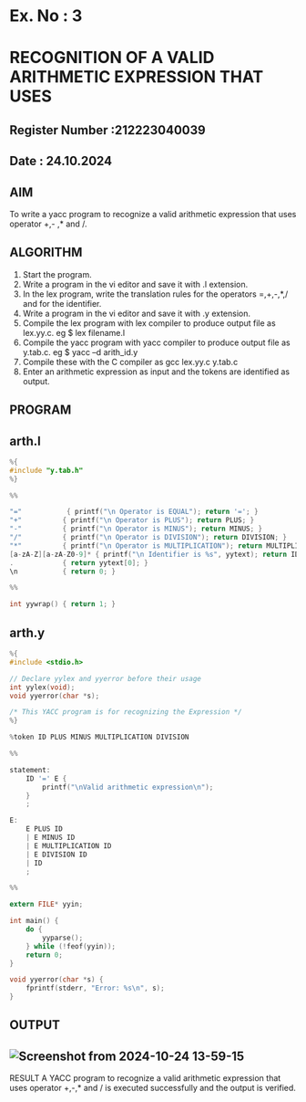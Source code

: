 # Ex. No : 3	
# RECOGNITION OF A VALID ARITHMETIC EXPRESSION THAT USES
## Register Number :212223040039
## Date : 24.10.2024

## AIM   
To write a yacc program to recognize a valid arithmetic expression that uses operator +,- ,* and /.

## ALGORITHM
1.	Start the program.
2.	Write a program in the vi editor and save it with .l extension.
3.	In the lex program, write the translation rules for the operators =,+,-,*,/ and for the identifier.
4.	Write a program in the vi editor and save it with .y extension.
5.	Compile the lex program with lex compiler to produce output file as lex.yy.c. eg $ lex filename.l
6.	Compile the yacc program with yacc compiler to produce output file as y.tab.c. eg $ yacc –d arith_id.y
7.	Compile these with the C compiler as gcc lex.yy.c y.tab.c
8.	Enter an arithmetic expression as input and the tokens are identified as output.

## PROGRAM
## arth.l
```c
%{
#include "y.tab.h"
%}

%% 

"="           { printf("\n Operator is EQUAL"); return '='; } 
"+"          { printf("\n Operator is PLUS"); return PLUS; }
"-"          { printf("\n Operator is MINUS"); return MINUS; }
"/"          { printf("\n Operator is DIVISION"); return DIVISION; }
"*"          { printf("\n Operator is MULTIPLICATION"); return MULTIPLICATION; } 
[a-zA-Z][a-zA-Z0-9]* { printf("\n Identifier is %s", yytext); return ID; }
.            { return yytext[0]; }
\n           { return 0; }

%% 

int yywrap() { return 1; }

```
## arth.y
```c
%{
#include <stdio.h>

// Declare yylex and yyerror before their usage
int yylex(void);
void yyerror(char *s);

/* This YACC program is for recognizing the Expression */
%}

%token ID PLUS MINUS MULTIPLICATION DIVISION

%% 

statement: 
    ID '=' E {
        printf("\nValid arithmetic expression\n");
    }
    ;

E: 
    E PLUS ID
    | E MINUS ID
    | E MULTIPLICATION ID
    | E DIVISION ID
    | ID
    ;

%% 

extern FILE* yyin; 

int main() {
    do {
        yyparse();
    } while (!feof(yyin)); 
    return 0; 
}

void yyerror(char *s) { 
    fprintf(stderr, "Error: %s\n", s); 
}
```


## OUTPUT 
## ![Screenshot from 2024-10-24 13-59-15](https://github.com/user-attachments/assets/057cb367-0ec6-4203-bc07-8908be87dedd)
RESULT
A YACC program to recognize a valid arithmetic expression that uses operator +,-,* and / is executed successfully and the output is verified.
